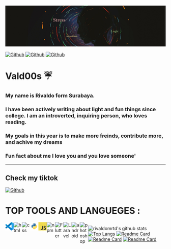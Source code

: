<p aligin="center">
 <img src="/3.png">
</p>

[![Github](https://img.shields.io/badge/Facebook-rivaldo-green?style=for-the-badge&logo=facebook)](https://facebook.com/)
[![Github](https://img.shields.io/badge/TELEGRAM-rivaldomrtd-white?style=for-the-badge&logo=telegram)](https://t.me/rivaldomrtd)
[![Github](https://img.shields.io/badge/Twitter-rivaldo-red?style=for-the-badge&logo=twitter)](https://twitter.com/MrtdRivaldo)

<h1> Vald00s &#9748 </h1>

### My name is Rivaldo form Surabaya.</h3>

### I have been actively writing about light and fun things since college. I am an introverted, inquiring person, who loves reading.</h3>

### My goals in this year is to make more freinds, contribute more, and achive my dreams</h3>

### Fun fact about me I love you and you love someone'</h3>

---

## Check my tiktok

[![Github](https://img.shields.io/badge/Tiktok-valdooos-yellow?style=for-the-badge&logo=Tiktok)](https://tiktok.com/@valdooos)
<p align="center">
 <h1> TOP TOOLS AND LANGUEGES : </h1>
</p>

<img align="left" alt="Visual Studio Code" width="26px" src="https://raw.githubusercontent.com/github/explore/80688e429a7d4ef2fca1e82350fe8e3517d3494d/topics/visual-studio-code/visual-studio-code.png" />

<img align="left" alt="html" width="26px" src="https://upload.wikimedia.org/wikipedia/commons/thumb/6/61/HTML5_logo_and_wordmark.svg/512px-HTML5_logo_and_wordmark.svg.png" />

<img align="left" alt="css" width="26px" src="https://upload.wikimedia.org/wikipedia/commons/thumb/d/d5/CSS3_logo_and_wordmark.svg/1200px-CSS3_logo_and_wordmark.svg.png" />

<img align="left" alt="python" width="26px" src="https://raw.githubusercontent.com/github/explore/80688e429a7d4ef2fca1e82350fe8e3517d3494d/topics/python/python.png" />

<img align="left" alt="JavaScript" width="26px" src="https://raw.githubusercontent.com/github/explore/80688e429a7d4ef2fca1e82350fe8e3517d3494d/topics/javascript/javascript.png" />

<img align="left" alt="npm" width="26px" src="https://upload.wikimedia.org/wikipedia/commons/f/f1/Vue.png" />

<img align="left" alt="Flutter" width="26px" src="https://iconape.com/wp-content/png_logo_vector/flutter.png" />

<img align="left" alt="Laravel" width="26px" src="https://upload.wikimedia.org/wikipedia/commons/thumb/9/9a/Laravel.svg/1969px-Laravel.svg.png" />

<img align="left" alt="android" width="26px" src="https://2.bp.blogspot.com/-tzm1twY_ENM/XlCRuI0ZkRI/AAAAAAAAOso/BmNOUANXWxwc5vwslNw3WpjrDlgs9PuwQCLcBGAsYHQ/s1600/pasted%2Bimage%2B0.png" />

<img align="left" alt="photoshop" width="26px" src="https://cdn.pixabay.com/photo/2015/11/27/10/55/photoshop-1065296_1280.jpg" />


##
##
![rivaldomrtd's github stats](https://github-readme-stats.vercel.app/api?username=rivaldomrtd&show_icons=true&theme=gotham)
[![Top Langs](https://github-readme-stats.vercel.app/api/top-langs/?username=rivaldomrtd&langs_count=10&layout=compact&theme=gotham)](https://en.wikipedia.org/wiki/Programming_language)
[![Readme Card](https://github-readme-stats.vercel.app/api/pin/?username=Vald00s&repo=E-Commerce_Xendit&theme=gotham)](https://github.com/Vald00s)
[![Readme Card](https://github-readme-stats.vercel.app/api/pin/?username=rivaldomrtd&repo=Website_CRUD-4&theme=gotham)](https://github.com/rivaldomrtd/Website_CRUD-4)
[![Readme Card](https://github-readme-stats.vercel.app/api/pin/?username=rivaldomrtd&repo=Dijkstra.py&theme=gotham)](https://github.com/rivaldomrtd/Dijkstra.py)

